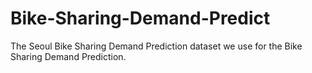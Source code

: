 # Bike-Sharing-Demand-Predict
The Seoul Bike Sharing Demand Prediction dataset we use for the Bike Sharing Demand Prediction.
